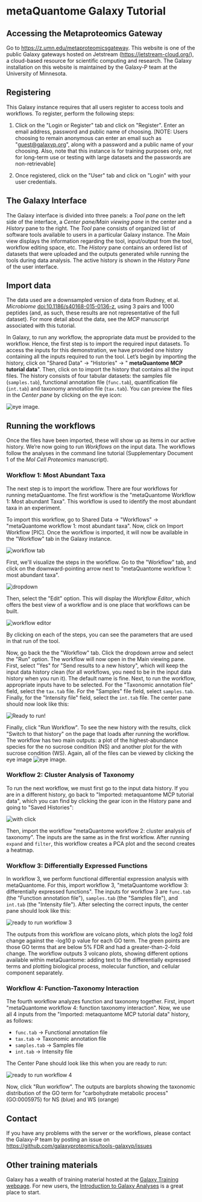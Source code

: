 # metaQuantome Galaxy Tutorial

## Accessing the Metaproteomics Gateway

Go to <https://z.umn.edu/metaproteomicsgateway>.  This website is one of the public Galaxy gateways hosted on Jetstream (<https://jetstream-cloud.org/>), a cloud-based resource for scientific computing and research. The Galaxy installation on this website is maintained by the Galaxy-P team at the University of Minnesota.

## Registering

This Galaxy instance requires that all users register to access tools and workflows.  To register, perform the following steps:

1. Click on the  "Login or Register" tab and click on "Register". Enter an email address, password and public name of choosing. [NOTE: Users choosing to remain anonymous can enter an email such as "guest@galaxyp.org", along with a password and a public name of your choosing. Also, note that this instance is for training purposes only, not for long-term use or testing with large datasets and the passwords are non-retrievable]

2. Once registered, click on the "User" tab and click on "Login" with your user credentials.

## The Galaxy Interface
The Galaxy interface is divided into three panels: a *Tool pane* on the left side of the interface, a *Center pane/Main viewing pane* in the center and a *History* pane to the right. The *Tool* pane consists of organized list of software tools available to users in a particular Galaxy instance. The *Main* view displays the information regarding the tool, input/output from the tool, workflow editing space, etc. The *History* pane contains an ordered list of datasets that were uploaded and the outputs generated while running the tools during data analysis.  The active history is shown in the *History Pane* of the user interface.

## Import data

The data used are a downsampled version of data from Rudney, et al. *Microbiome* [doi:10.1186/s40168-015-0136-z](https://dx.doi.org/10.1186/s40168-015-0136-z), using 3 pairs and 1000 peptides (and, as such, these results are not representative of the full dataset). For more detail about the data, see the *MCP* manuscript associated with this tutorial.

In Galaxy, to run any workflow, the appropriate data must be provided to the workflow. Hence, the first step is to import the required input datasets.  To access the inputs for this demonstration, we have provided one history containing all the inputs required to run the tool. Let’s begin by importing the history,  click on "Shared Data" &rarr; "Histories" &rarr; " **metaQuantome MCP tutorial data**". Then, click on to import the history that contains all the input files.  The history consists of four tabular datasets: the samples file (`samples.tab`), functional annotation file (`func.tab`), quantification file (`int.tab`) and taxonomy annotation file (`tax.tab`). You can preview the files in the *Center pane* by clicking on the eye icon:

![eye image](images/View_data.png).

## Running the workflows

Once the files have been imported, these will show up as items in our active history.
We’re now going to run *Workflows* on the input data. The workflows follow the analyses in the command line tutorial (Supplementary Document 1 of the *Mol Cell Proteomics* manuscript).

### Workflow 1: Most Abundant Taxa

The next step is to import the workflow.  There are four workflows for running metaQuantome. The first workflow is the "metaQuantome Workflow 1: Most abundant Taxa". This workflow is used to identify the most abundant taxa in an experiment.

To import this workflow, go to Shared Data &rarr; "Workflows" &rarr; "metaQuantome workflow 1: most abundant taxa". Now, click on Import Workflow [PIC]. Once the workflow is imported, it will now be available in the "Workflow" tab in the Galaxy instance.

![workflow tab](images/workflow_tab.png)

First, we'll visualize the steps in the workflow. Go to the "Workflow" tab, and click on the downward-pointing arrow next to "metaQuantome workflow 1: most abundant taxa".

![dropdown](images/dropdown_w1.png)

Then, select the "Edit" option. This will display the *Workflow Editor*, which offers the best view of a workflow and is one place that workflows can be built.

![workflow editor](images/workflow_editor.png)

By clicking on each of the steps, you can see the parameters that are used in that run of the tool.

Now, go back the the "Workflow" tab. Click the dropdown arrow and select the "Run" option. The workflow will now open in the Main viewing pane. First, select "Yes" for "Send results to a new history", which will keep the input data history clean (for all workflows, you need to be in the input data history when you run it). The default name is fine. Next, to run the workflow, appropriate inputs have to be selected. For the "Taxonomic annotation file" field, select the `tax.tab` file. For the "Samples" file field, select `samples.tab`. Finally, for the "Intensity file" field, select the `int.tab` file. The center pane should now look like this:

![Ready to run!](images/ready_to_run_w1.png)

Finally, click "Run Workflow". To see the new history with the results, click "Switch to that history" on the page that loads after running the workflow. The workflow has two main outputs: a plot of the highest-abundance species for the no sucrose condition (NS) and another plot for the with sucrose condition (WS). Again, all of the files can be viewed by clicking the eye image ![eye image](images/eye_icon.png).

### Workflow 2: Cluster Analysis of Taxonomy
To run the next workflow, we must first go to the input data history. If you are in a different history, go back to "Imported: metaquantome MCP tutorial data", which you can find by clicking the gear icon in the History pane and going to "Saved Histories":

![with click](images/back_to_inputs_2.png)

Then, import the workflow "metaQuantome workflow 2: cluster analysis of taxonomy". The inputs are the same as in the first workflow. After running `expand` and `filter`, this workflow creates a PCA plot and the second creates a heatmap.

### Workflow 3: Differentially Expressed Functions
In workflow 3, we perform functional differential expression analysis with metaQuantome. For this, import workflow 3, "metaQuantome workflow 3: differentially expressed functions". The inputs for workflow 3 are `func.tab` (the "Function annotation file"), `samples.tab` (the "Samples file"), and `int.tab` (the "Intensity file"). After selecting the correct inputs, the center pane should look like this:

![ready to run workflow 3](images/ready_to_run_w3.png)

The outputs from this workflow are volcano plots, which plots the log2 fold change against the -log10 p value for each GO term. The green points are those GO terms that are below 5% FDR and had a greater-than-2-fold change. The workflow outputs 3 volcano plots, showing different options available within metaQuantome: adding text to the differentially expressed terms and plotting biological process, molecular function, and cellular component separately.

### Workflow 4: Function-Taxonomy Interaction
The fourth workflow analyzes function and taxonomy together. First, import "metaQuantome workflow 4: function taxonomy interaction". Now, we use all 4 inputs from the "Imported: metaquantome MCP tutorial data" history, as follows:

- `func.tab` &rarr; Functional annotation file
- `tax.tab` &rarr; Taxonomic annotation file
- `samples.tab` &rarr; Samples file
- `int.tab` &rarr; Intensity file

The Center Pane should look like this when you are ready to run:

![ready to run workflow 4](images/ready_to_run_w4.png)

Now, click "Run workflow". The outputs are barplots showing the taxonomic distribution of the GO term for "carbohydrate metabolic process" (GO:0005975) for NS (blue) and WS (orange)

## Contact
If you have any problems with the server or the workflows, please contact the Galaxy-P team by posting an issue on <https://github.com/galaxyproteomics/tools-galaxyp/issues>

## Other training materials

Galaxy has a wealth of training material hosted at the [Galaxy Training webpage](https://galaxyproject.github.io/training-material/). For new users, the [Introduction to Galaxy Analyses](https://galaxyproject.github.io/training-material/topics/introduction/) is a great place to start.
